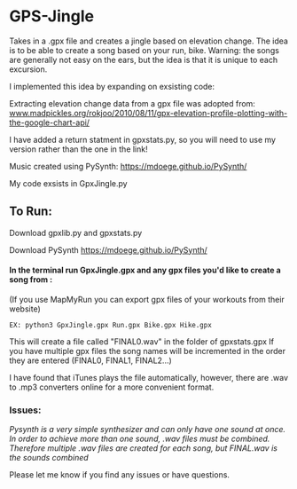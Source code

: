 # GPS-Jingle

Takes in a .gpx file and creates a jingle based on elevation change. The idea is to be able to create a song based on your run, bike. Warning: the songs are generally not easy on the ears, but the idea is that it is unique to each excursion. 

I implemented this idea by expanding on exsisting code:

Extracting elevation change data from a gpx file was adopted from: www.madpickles.org/rokjoo/2010/08/11/gpx-elevation-profile-plotting-with-the-google-chart-api/

I have added a return statment in gpxstats.py, so you will need to use my version rather than the one in the link!

Music created using PySynth: https://mdoege.github.io/PySynth/

My code exsists in GpxJingle.py
## To Run:

  Download gpxlib.py and gpxstats.py

  Download PySynth https://mdoege.github.io/PySynth/ 

#### In the terminal run GpxJingle.gpx and any gpx files you'd like to create a song from : 
(If you use MapMyRun you can export gpx files of your workouts from their website)

    EX: python3 GpxJingle.gpx Run.gpx Bike.gpx Hike.gpx

   This will create a file called "FINAL0.wav" in the folder of gpxstats.gpx
   If you have multiple gpx files the song names will be incremented in the order they are entered (FINAL0, FINAL1, FINAL2...)

I have found that iTunes plays the file automatically, however, there are .wav to .mp3 converters online for a more convenient format. 

### Issues:
  
  *Pysynth is a very simple synthesizer and can only have one sound at once. In order to achieve more than one sound, .wav files must be combined. Therefore multiple .wav files are created for each song, but FINAL.wav is the sounds combined*
  
  
 Please let me know if you find any issues or have questions.






